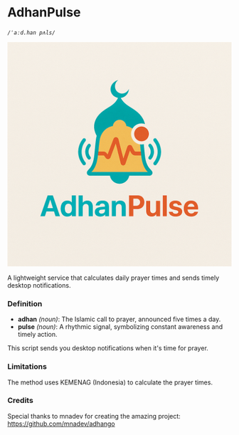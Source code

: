 # AdhanPulse
*`/ˈaːd.han pʌls/`*  

![Logo](logo.png)

A lightweight service that calculates daily prayer times and sends timely desktop notifications.

### Definition  
- **adhan** *(noun)*: The Islamic call to prayer, announced five times a day.
- **pulse** *(noun)*: A rhythmic signal, symbolizing constant awareness and timely action.

This script sends you desktop notifications when it's time for prayer.

### Limitations
The method uses KEMENAG (Indonesia) to calculate the prayer times.

### Credits
Special thanks to mnadev for creating the amazing project: https://github.com/mnadev/adhango


